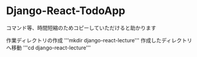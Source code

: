 # Django-React-TodoApp

コマンド等、時間短縮のためコピーしていただけると助かります

作業ディレクトリの作成
'''mkdir django-react-lecture''' 
作成したディレクトリへ移動
'''cd django-react-lecture'''